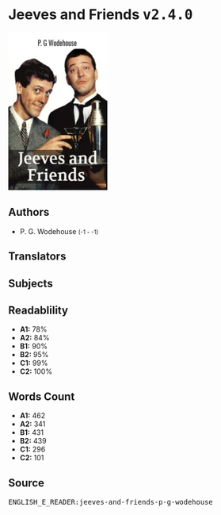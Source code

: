 # Jeeves and Friends <kbd>v2.4.0</kbd>

![](./cover.medium.jpg "")

## Authors


 - P. G. Wodehouse <small>(-1 - -1)</small>

## Translators



## Subjects



## Readablility


 - **A1:** 78%
 - **A2:** 84%
 - **B1:** 90%
 - **B2:** 95%
 - **C1:** 99%
 - **C2:** 100%

## Words Count


 - **A1:** 462
 - **A2:** 341
 - **B1:** 431
 - **B2:** 439
 - **C1:** 296
 - **C2:** 101

## Source


<kbd>ENGLISH_E_READER:jeeves-and-friends-p-g-wodehouse</kbd>
